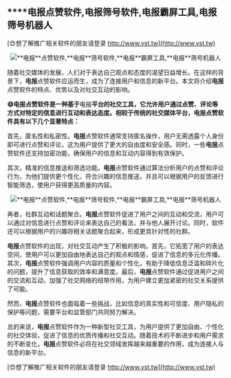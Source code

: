 ## ****电报**点赞软件,**电报**筛号软件,**电报**霸屏工具,**电报**筛号机器人**

[😍想了解推广相关软件的朋友请登录 http://www.vst.tw](http://www.vst.tw)

 <center><img src="https://vst.tw/MP4/tuiguang/png/8.png" alt="**电报**点赞软件,**电报**筛号软件,**电报**霸屏工具,**电报**筛号机器人"></center>

随着社交媒体的发展，人们对于表达自己观点和态度的渴望日益增长。在这样的背景下，**电报**点赞软件应运而生，成为了连接用户和信息的新平台。本文将介绍**电报**点赞软件的特点、优势以及对社交互动的影响。

**😄**电报**点赞软件是一种基于**电报**平台的社交工具，它允许用户通过点赞、评论等方式对特定的信息进行互动和表达态度。相较于传统的社交媒体平台，**电报**点赞软件具有以下几个显著特点：**

首先，匿名性和私密性。**电报**点赞软件通常支持匿名操作，用户无需透露个人身份即可进行点赞和评论，这为用户提供了更大的自由度和安全感。同时，一些**电报**点赞软件还支持加密功能，确保用户的信息和互动内容得到有效保护。

其次，精准的信息推送和筛选功能。**电报**点赞软件通过算法分析用户的点赞和评论行为，为他们提供更个性化、符合兴趣的信息推送，并且可以根据用户的反馈进行智能筛选，使用户获得更高质量的内容。

 <center><img src="https://vst.tw/MP4/tuiguang/png/2.png" alt="**电报**点赞软件,**电报**筛号软件,**电报**霸屏工具,**电报**筛号机器人"></center>

再者，社群互动和话题聚合。**电报**点赞软件促进了用户之间的互动和交流，用户可以通过对信息进行点赞和评论来表达自己的看法，并与他人展开讨论。同时，软件还可以根据用户的兴趣将相关话题聚合起来，形成更具针对性的社群。

**电报**点赞软件的出现，对社交互动产生了积极的影响。首先，它拓宽了用户的表达空间，使用户可以更加自由地表达自己的观点和情感，促进了信息的多元化传播。其次，**电报**点赞软件强调用户内容的质量和个性化，有助于降低信息泛滥和碎片化的问题，提升了信息获取的效率和满意度。最后，**电报**点赞软件通过促进用户之间的交流和互动，加强了社交网络的纽带作用，为用户建立更加紧密的社交关系提供了可能。

然而，**电报**点赞软件也面临着一些挑战，比如信息的真实性和可信度、用户隐私的保护等问题，需要平台和监管部门共同努力解决。

总的来说，**电报**点赞软件作为一种新型社交工具，为用户提供了更加自由、个性化的社交体验，促进了信息的优质传播和社交互动。随着技术的不断进步和用户需求的不断变化，**电报**点赞软件必将在社交领域发挥越来越重要的作用，成为连接人与信息的新平台。

[😍想了解推广相关软件的朋友请登录 http://www.vst.tw](http://www.vst.tw)



